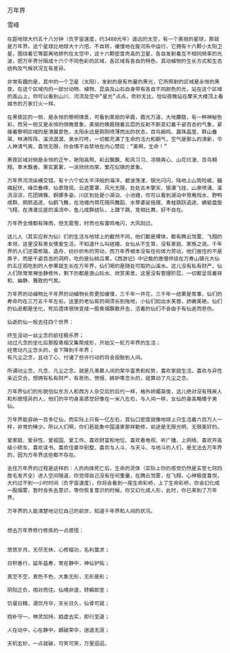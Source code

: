 万年界

雪峰


    在距地球大约五十八分钟（负宇宙速度，约3480光年）遥远的太空，有一个美丽的星球，那就是万年界。这个星球比地球大十六倍，不自转，缓慢地在旋河系中运行，它拥有十六颗小太阳卫星，围绕着它等距离地排列在太空中，这十六颗密度奇高的卫星，各自发射着互不相同频率的光波，把万年界分隔成十六个不同色彩的区域，各区域有各自的特色，其动植物的生长方式和生态结构及气候状况互有差异。

    非常有趣的是，其中的一个卫星（太阳），发射的是有热量的黑光，它所照射的区域是永恒的黑夜。在这个区域内的一部分动物、植物、昆虫及山石自身带有各自不同颜色的光，站在这个区域的高山上，你可以看到山川、河流及空中“星光”点点，奇妙无比，恰似夜晚站在摩天大楼顶上看城市的万家灯火一样。

    在黑夜区的一侧，是永恒的黎明情景，可看到美丽的早霞，霞光万道，大地朦胧，有一种神秘色彩，而另一侧又是永恒的傍晚景象，美丽的晚霞随着云层的反射不断变幻着千姿百态的气象，紧接着黎明区域的是清晨景色，太阳永远是刚刚喷薄而出的状态，百鸟婉鸣、露珠晶莹、群山叠翠、林涛阵阵、溪流潺潺、泉水叮咚，一切都充满了生命的活力和朝气，空气是那么的清新，令人神清气爽、喜悦无限，你会情不自禁地在内心赞叹：“美啊，生命！”

    黑夜区域对侧是永恒的正午，艳阳高照、彩云飘飘、和风习习、凉荫爽心、山花烂漫、百鸟翱翔、草木飘香、果实累累，一派欣欣向荣，繁花似锦的景象。

    万年界河流纵横交错，有十六个如太平洋般的海洋，碧波荡漾、银光闪闪，陆地上山势险峻、巍峨起伏、峰峦叠嶂、仙景隐现、云遮雾罩、风光无限，处处古木擎天、银瀑飞挂、山泉喷涌、溪流淙淙，花团锦簇、婀娜多姿，川区到处是小湖泊、小池塘，你可以看到湖泊中鸳鸯戏水、野鸭成群、鹧鹄追逐、仙鹤飞舞，在池塘内荷花随风舞蹈、水草婆娑摇摆、青蛙跳跃追逐、蜻蜓盘旋飞翔，在清澈见底的溪流中，鱼儿成群结队，上蹿下跳，竞相比赛，好不自在。

    万年界全境都有降雨，但无雹雪，时而也有雷鸣电闪，大风刮过。

    这儿人（其实应称为仙）们的生活与地球上的截然不同，他们都是裸体，都有腾云驾雾、飞翔的本领，这里没有男女情爱生活，不知道什么叫结婚，女仙从不生育，没有家庭、家族之说。千年界的人们还需修路、造舟、纺纱织布的劳动，而万年界根本没有任何体力劳动，他们居住的不是房子，而是千姿百态的洞府，吃的是仙桃瓜果，《西游记》中记载的唐僧师徒在万寿山镇元大仙的五庄观吃到的人参果就生长在万年界，仙们喝的是随处可取的山溪水。这儿没有私有财产，仙人们除常常禅坐静修外，剩下的都是游山玩水、欣赏美景。这里没有管理阶层，一切都呈现着祥和、幽静、雅致的气氛。

    万年界的动植物比千年界的动植物长势更加缓慢，三千年一开花，三千年一结果是常事，仙们的寿命均在三万五千年左右，这里的老仙有的胡须长到拖地，小仙们如出水芙蓉，娇嫩美艳。仙们的仙逝都是坐化，死后遗体很快变成一股青烟飘散开去，活着的仙们不会由于有仙逝而悲伤。

    仙逝的仙一般去往四个世界：

    终生没动一丝尘念的前往极乐界；
    动过凡念的坐化后那股青烟又集聚成形，开始又一轮万年界的生活；
    经常动凡尘念头的，会下降到千年界；
    有凡尘之念，且动了心、付诸了些许行动的将会投胎到人间。

    所谓动尘念、凡念、凡尘之念，就是凡羡慕人间的荣华富贵和权势，喜欢家庭生活，喜欢与异性亲近交合，想拥有私有财产，有悲伤、愤恨、嫉妒等念头的，就算动了凡尘之念。

    万年界仙们的形貌恰似东方人和西方人杂交后的后代一样，格外娇媚英俊，这儿绝对没有残疾人和形貌怪异的人，他们的平均身高感觉好像在一米八左右，与人间一样，女仙的身高略矮于男仙。

    万年界能容纳一百多亿仙，而实际上只有一亿左右，其仙口密度就像地球上只生活着六百万人一样，非常的稀少。所以人们啊，你们若能象中国道家那样勤修，前途是无限光明、无限美好的。

    爱家庭、爱异性、爱祖国、爱工作、喜欢财富和地位、喜欢看电视、听广播、上网络、喜欢开高级小轿车、喜欢读书、喜欢住豪华别墅、喜欢与人斗、与天斗、与地斗的人们，是无法去万年界的，因为万年界这些都不存在。

    去往万年界的过程是这样的：人的肉体死亡后，生命的灵体（实际上你的感觉仍然是五官七窍四肢毛发齐全）进入空间隧道，你觉得自己没有任何重量，在腾云驾雾，在飞翔，心神极度喜悦，大约过不到一小时时间（负宇宙速度），你将会看到一座生命彩桥，上了生命彩桥，你会幻化成一股烟雾，暂时会失去意识，等你恢复意识的时候，你又幻化成人形，此时，你已来到了万年界。

    万年界的人能清楚地记忆自己的前世，知道千年界和人间的状况。


    想去万年界修行修炼的一点感悟：


    悠悠岁月，无尽无休，心修暗功，名利莫求；

    日积善行，延年益寿，常在静中，神仙护佑；

    真空不空，真色不色，大象无形，无形是形；

    阴阳正负，相对而住，仙境非遥，转瞬即至；

    饥餐日精，渴饮月华，天长日久，仙骨可就；

    抱朴守一，神灵加持，趋虚去实，即行至道；

    人在动中，心在静中，觑破荣华，逍遥无涯；

    天机玄妙，一点就破，可笑可笑，万里迢迢。



